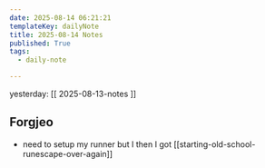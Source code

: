 ```yaml
---
date: 2025-08-14 06:21:21
templateKey: dailyNote
title: 2025-08-14 Notes
published: True
tags:
  - daily-note

---
```


yesterday: [[ 2025-08-13-notes ]]


## Forgjeo

- need to setup my runner but I then I got [[starting-old-school-runescape-over-again]]
